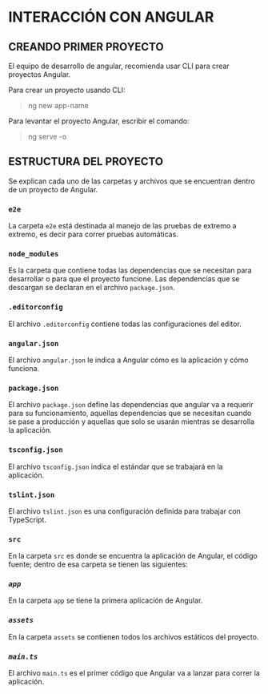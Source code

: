 # INTERACCIÓN CON ANGULAR

## CREANDO PRIMER PROYECTO

El equipo de desarrollo de angular, recomienda usar CLI para crear proyectos Angular.

Para crear un proyecto usando CLI:

> ng new app-name

Para levantar el proyecto Angular, escribir el comando:

> ng serve -o

## ESTRUCTURA DEL PROYECTO

Se explican cada uno de las carpetas y archivos que se encuentran dentro de un proyecto de Angular.

### **`e2e`**

La carpeta `e2e` está destinada al manejo de las pruebas de extremo a extremo, es decir para correr pruebas automáticas.

### **`node_modules`**

Es la carpeta que contiene todas las dependencias que se necesitan para desarrollar o para que el proyecto funcione. Las dependencias que se descargan se declaran en el archivo `package.json`.

### **`.editorconfig`**

El archivo `.editorconfig` contiene todas las configuraciones del editor.

### **`angular.json`**

El archivo `angular.json` le indica a Angular cómo es la aplicación y cómo funciona.

### **`package.json`**

El archivo `package.json` define las dependencias que angular va a requerir para su funcionamiento, aquellas dependencias que se necesitan cuando se pase a producción y aquellas que solo se usarán mientras se desarrolla la aplicación.

### **`tsconfig.json`**

El archivo `tsconfig.json` indica el estándar que se trabajará en la aplicación.

### **`tslint.json`**

El archivo `tslint.json` es una configuración definida para trabajar con TypeScript.

### **`src`**

En la carpeta `src` es donde se encuentra la aplicación de Angular, el código fuente; dentro de esa carpeta se tienen las siguientes:

### ***`app`***

En la carpeta `app` se tiene la primera aplicación de Angular.

### ***`assets`***

En la carpeta `assets` se contienen todos los archivos estáticos del proyecto.

### ***`main.ts`***

El archivo `main.ts` es el primer código que Angular va a lanzar para correr la aplicación.